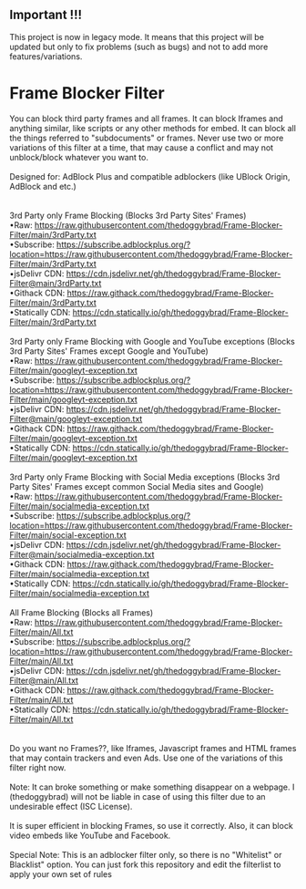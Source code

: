 ## Important !!!
This project is now in legacy mode. It means that this project will be updated but only to fix problems (such as bugs) and not to add more features/variations.

# Frame Blocker Filter
You can block third party frames and all frames. It can block Iframes and anything similar, like scripts or any other methods for embed. It can block all the things referred to "subdocuments" or frames. Never use two or more variations of this filter at a time, that may cause a conflict and may not unblock/block whatever you want to.
<br>
<br>
Designed for: AdBlock Plus and compatible adblockers (like UBlock Origin, AdBlock and etc.)
<br>
<br>
<br>
3rd Party only Frame Blocking (Blocks 3rd Party Sites' Frames)
<br>
•Raw: https://raw.githubusercontent.com/thedoggybrad/Frame-Blocker-Filter/main/3rdParty.txt
<br>
•Subscribe: https://subscribe.adblockplus.org/?location=https://raw.githubusercontent.com/thedoggybrad/Frame-Blocker-Filter/main/3rdParty.txt
<br>
•jsDelivr CDN: https://cdn.jsdelivr.net/gh/thedoggybrad/Frame-Blocker-Filter@main/3rdParty.txt
<br>
•Githack CDN: https://raw.githack.com/thedoggybrad/Frame-Blocker-Filter/main/3rdParty.txt
<br>
•Statically CDN: https://cdn.statically.io/gh/thedoggybrad/Frame-Blocker-Filter/main/3rdParty.txt
<br>
<br>
3rd Party only Frame Blocking with Google and YouTube exceptions (Blocks 3rd Party Sites' Frames except Google and YouTube)
<br>
•Raw: https://raw.githubusercontent.com/thedoggybrad/Frame-Blocker-Filter/main/googleyt-exception.txt
<br>
•Subscribe: https://subscribe.adblockplus.org/?location=https://raw.githubusercontent.com/thedoggybrad/Frame-Blocker-Filter/main/googleyt-exception.txt
<br>
•jsDelivr CDN: https://cdn.jsdelivr.net/gh/thedoggybrad/Frame-Blocker-Filter@main/googleyt-exception.txt
<br>
•Githack CDN: https://raw.githack.com/thedoggybrad/Frame-Blocker-Filter/main/googleyt-exception.txt
<br>
•Statically CDN: https://cdn.statically.io/gh/thedoggybrad/Frame-Blocker-Filter/main/googleyt-exception.txt
<br>
<br>
3rd Party only Frame Blocking with Social Media exceptions (Blocks 3rd Party Sites' Frames except common Social Media sites and Google)
<br>
•Raw: https://raw.githubusercontent.com/thedoggybrad/Frame-Blocker-Filter/main/socialmedia-exception.txt
<br>
•Subscribe: https://subscribe.adblockplus.org/?location=https://raw.githubusercontent.com/thedoggybrad/Frame-Blocker-Filter/main/social-exception.txt
<br>
•jsDelivr CDN: https://cdn.jsdelivr.net/gh/thedoggybrad/Frame-Blocker-Filter@main/socialmedia-exception.txt
<br>
•Githack CDN: https://raw.githack.com/thedoggybrad/Frame-Blocker-Filter/main/socialmedia-exception.txt
<br>
•Statically CDN: https://cdn.statically.io/gh/thedoggybrad/Frame-Blocker-Filter/main/socialmedia-exception.txt
<br>
<br>
All Frame Blocking (Blocks all Frames)
<br>
•Raw: https://raw.githubusercontent.com/thedoggybrad/Frame-Blocker-Filter/main/All.txt
<br>
•Subscribe: https://subscribe.adblockplus.org/?location=https://raw.githubusercontent.com/thedoggybrad/Frame-Blocker-Filter/main/All.txt
<br>
•jsDelivr CDN: https://cdn.jsdelivr.net/gh/thedoggybrad/Frame-Blocker-Filter@main/All.txt
<br>
•Githack CDN: https://raw.githack.com/thedoggybrad/Frame-Blocker-Filter/main/All.txt
<br>
•Statically CDN: https://cdn.statically.io/gh/thedoggybrad/Frame-Blocker-Filter/main/All.txt
<br>
<br>
<br>
Do you want no Frames??, like Iframes, Javascript frames and HTML frames that may contain trackers and even Ads. Use one of the variations of this filter right now.
<br>
<br>
Note: It can broke something or make something disappear on a webpage. I (thedoggybrad) will not be liable in case of using this filter due to an undesirable effect (ISC License).
<br>
<br>
It is super efficient in blocking Frames, so use it correctly. Also, it can block video embeds like YouTube and Facebook.
<br>
<br>
Special Note: This is an adblocker filter only, so there is no "Whitelist" or Blacklist" option. You can just fork this repository and edit the filterlist to apply your own set of rules
